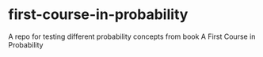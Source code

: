 # first-course-in-probability

A repo for testing different probability concepts from book A First Course in Probability
